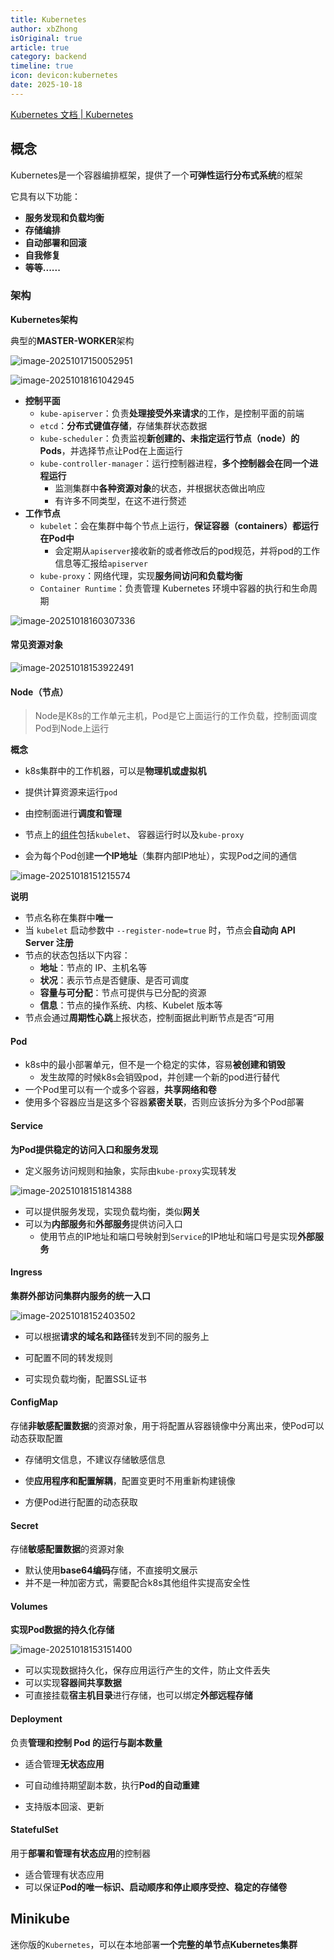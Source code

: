 ```yaml
---
title: Kubernetes
author: xbZhong
isOriginal: true
article: true
category: backend
timeline: true
icon: devicon:kubernetes
date: 2025-10-18
---
```

[Kubernetes 文档 | Kubernetes](https://kubernetes.io/zh-cn/docs/home/)

## 概念

Kubernetes是一个容器编排框架，提供了一个**可弹性运行分布式系统**的框架

它具有以下功能：

- **服务发现和负载均衡**
- **存储编排**
- **自动部署和回滚**
- **自我修复**
- **等等......**

### 架构

**Kubernetes架构**

典型的**MASTER-WORKER**架构

![image-20251017150052951](/screenshot/backend/image-20251017150052951.png)

![image-20251018161042945](/screenshot/backend/image-20251018161042945.png)

- **控制平面**
  - `kube-apiserver`：负责**处理接受外来请求**的工作，是控制平面的前端
  - `etcd`：**分布式键值存储**，存储集群状态数据
  - `kube-scheduler`：负责监视**新创建的、未指定运行节点（node）的Pods**，并选择节点让Pod在上面运行
  - `kube-controller-manager`：运行控制器进程，**多个控制器会在同一个进程运行**
    - 监测集群中**各种资源对象**的状态，并根据状态做出响应
    - 有许多不同类型，在这不进行赘述
- **工作节点**
  - `kubelet`：会在集群中每个节点上运行，**保证容器（containers）都运行在Pod中**
    - 会定期从`apiserver`接收新的或者修改后的pod规范，并将pod的工作信息等汇报给`apiserver`
  - `kube-proxy`：网络代理，实现**服务间访问和负载均衡**
  - `Container Runtime`：负责管理 Kubernetes 环境中容器的执行和生命周期

![image-20251018160307336](/screenshot/backend/image-20251018160307336.png)



#### 常见资源对象

![image-20251018153922491](/screenshot/backend/image-20251018153922491.png)

#### Node（节点）

> Node是K8s的工作单元主机，Pod是它上面运行的工作负载，控制面调度Pod到Node上运行

**概念**

- k8s集群中的工作机器，可以是**物理机或虚拟机**

- 提供计算资源来运行`pod`
- 由控制面进行**调度和管理**
- 节点上的[组件](https://kubernetes.io/zh-cn/docs/concepts/architecture/#node-components)包括`kubelet`、 容器运行时以及`kube-proxy`
- 会为每个Pod创建**一个IP地址**（集群内部IP地址），实现Pod之间的通信

![image-20251018151215574](/screenshot/backend/image-20251018151215574.png)

**说明**

- 节点名称在集群中**唯一**
- 当 `kubelet` 启动参数中 `--register-node=true` 时，节点会**自动向 API Server 注册**
- 节点的状态包括以下内容：
  - **地址**：节点的 IP、主机名等
  - **状况**：表示节点是否健康、是否可调度
  - **容量与可分配**：节点可提供与已分配的资源
  - **信息**：节点的操作系统、内核、Kubelet 版本等
- 节点会通过**周期性心跳**上报状态，控制面据此判断节点是否“可用

#### Pod

- k8s中的最小部署单元，但不是一个稳定的实体，容易**被创建和销毁**
  - 发生故障的时候k8s会销毁pod，并创建一个新的pod进行替代
- 一个Pod里可以有一个或多个容器，**共享网络和卷**
- 使用多个容器应当是这多个容器**紧密关联**，否则应该拆分为多个Pod部署

#### Service

**为Pod提供稳定的访问入口和服务发现**

- 定义服务访问规则和抽象，实际由`kube-proxy`实现转发

![image-20251018151814388](/screenshot/backend/image-20251018151814388.png)

- 可以提供服务发现，实现负载均衡，类似**网关**
- 可以为**内部服务**和**外部服务**提供访问入口
  - 使用节点的IP地址和端口号映射到`Service`的IP地址和端口号是实现**外部服务**

#### Ingress

 **集群外部访问集群内服务的统一入口**

![image-20251018152403502](/screenshot/backend/image-20251018152403502.png)

- 可以根据**请求的域名和路径**转发到不同的服务上

- 可配置不同的转发规则
- 可实现负载均衡，配置SSL证书

#### ConfigMap

存储**非敏感配置数据**的资源对象，用于将配置从容器镜像中分离出来，使Pod可以动态获取配置

- 存储明文信息，不建议存储敏感信息
- 使**应用程序和配置解耦**，配置变更时不用重新构建镜像

- 方便Pod进行配置的动态获取

#### Secret

存储**敏感配置数据**的资源对象

- 默认使用**base64编码**存储，不直接明文展示
- 并不是一种加密方式，需要配合k8s其他组件实提高安全性

#### Volumes

**实现Pod数据的持久化存储**

![image-20251018153151400](/screenshot/backend/image-20251018153151400.png)

- 可以实现数据持久化，保存应用运行产生的文件，防止文件丢失
- 可以实现**容器间共享数据**
- 可直接挂载**宿主机目录**进行存储，也可以绑定**外部远程存储**

#### Deployment

负责**管理和控制 Pod 的运行与副本数量**

- 适合管理**无状态应用**

- 可自动维持期望副本数，执行**Pod的自动重建**
- 支持版本回滚、更新

#### StatefulSet

用于**部署和管理有状态应用**的控制器

- 适合管理有状态应用
- 可以保证**Pod的唯一标识、启动顺序和停止顺序受控、稳定的存储卷**

## Minikube

迷你版的`Kubernetes`，可以在本地部署**一个完整的单节点Kubernetes集群**